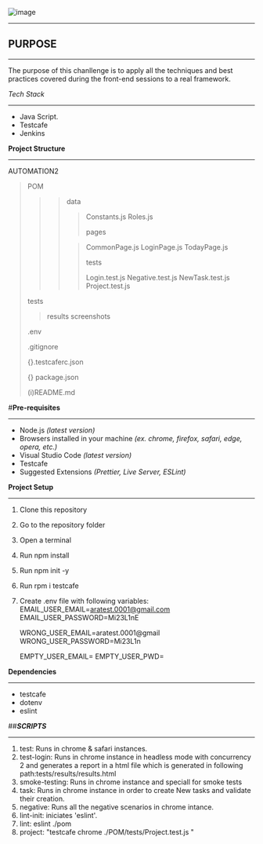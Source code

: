 ![image](https://user-images.githubusercontent.com/91338126/138530868-b765f021-aa84-4f7f-8c71-32c807c35ef2.png)

---

## **PURPOSE**

---

The purpose of this chanllenge is to apply all the techniques and best practices covered during the front-end sessions to a real framework.

_Tech Stack_

---

- Java Script.
- Testcafe
- Jenkins

**Project Structure**

---

AUTOMATION2

> POM
>
> > > data
> > >
> > > > Constants.js
> > > > Roles.js
> > > >
> > > > pages
> > >
> > > > CommonPage.js
> > > > LoginPage.js
> > > > TodayPage.js
> > > >
> > > > tests
> > > >
> > > > Login.test.js
> > > > Negative.test.js
> > > > NewTask.test.js
> > > > Project.test.js
>
> tests
>
> > results
> > screenshots
>
> .env
>
> .gitignore
>
> {}.testcaferc.json
>
> {} package.json
>
> (i)README.md

#**Pre-requisites**

---

- Node.js _(latest version)_
- Browsers installed in your machine _(ex. chrome, firefox, safari, edge, opera, etc.)_
- Visual Studio Code _(latest version)_
- Testcafe
- Suggested Extensions _(Prettier, Live Server, ESLint)_

**Project Setup**

---

1. Clone this repository
2. Go to the repository folder
3. Open a terminal
4. Run npm install
5. Run npm init -y
6. Run rpm i testcafe
7. Create .env file with following variables:
   EMAIL_USER_EMAIL=aratest.0001@gmail.com
   EMAIL_USER_PASSWORD=Mi23L1nE

   WRONG_USER_EMAIL=aratest.0001@gmail
   WRONG_USER_PASSWORD=Mi23L1n

   EMPTY_USER_EMAIL=
   EMPTY_USER_PWD=

**Dependencies**

---

- testcafe
- dotenv
- eslint

##**_SCRIPTS_**

---

1. test: Runs in chrome & safari instances.
2. test-login: Runs in chrome instance in headless mode with concurrency 2 and generates a report in a html file which is generated in following path:tests/results/results.html
3. smoke-testing: Runs in chrome instance and speciall for smoke tests
4. task: Runs in chrome instance in order to create New tasks and validate their creation.
5. negative: Runs all the negative scenarios in chrome intance.
6. lint-init: iniciates 'eslint'.
7. lint: eslint ./pom
8. project: "testcafe chrome ./POM/tests/Project.test.js "
